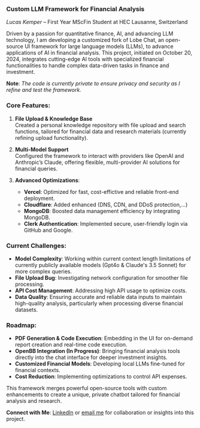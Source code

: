 ### **Custom LLM Framework for Financial Analysis**

*Lucas Kemper* – First Year MScFin Student at HEC Lausanne, Switzerland

Driven by a passion for quantitative finance, AI, and advancing LLM technology, I am developing a customized fork of Lobe Chat, an open-source UI framework for large language models (LLMs), to advance applications of AI in financial analysis. This project, initiated on October 20, 2024, integrates cutting-edge AI tools with specialized financial functionalities to handle complex data-driven tasks in finance and investment.

**Note**: *The code is currently private to ensure privacy and security as I refine and test the framework.*

### **Core Features**:
1. **File Upload & Knowledge Base**  
   Created a personal knowledge repository with file upload and search functions, tailored for financial data and research materials (currently refining upload functionality).
   
2. **Multi-Model Support**  
   Configured the framework to interact with providers like OpenAI and Anthropic’s Claude, offering flexible, multi-provider AI solutions for financial queries.

3. **Advanced Optimizations**:
   - **Vercel**: Optimized for fast, cost-effictive and reliable front-end deployment.
   - **Cloudflare**: Added enhanced (DNS, CDN, and DDoS protection,...)
   - **MongoDB**: Boosted data management efficiency by integrating MongoDB.
   - **Clerk Authentication**: Implemented secure, user-friendly login via GitHub and Google.

### **Current Challenges**:
- **Model Complexity**: Working within current context length limitations of currently publicly available models (Gpt4o & Claude's 3.5 Sonnet) for more complex queries.
- **File Upload Bug**: Investigating network configuration for smoother file processing.
- **API Cost Management**: Addressing high API usage to optimize costs.
- **Data Quality**: Ensuring accurate and reliable data inputs to maintain high-quality analysis, particularly when processing diverse financial datasets.



### **Roadmap**:
- **PDF Generation & Code Execution**: Embedding in the UI for on-demand report creation and real-time code execution.
- **OpenBB Integration (In Progress)**: Bringing financial analysis tools directly into the chat interface for deeper investment insights.
- **Customized Financial Models**: Developing local LLMs fine-tuned for financial contexts.
- **Cost Reduction**: Implementing optimizations to control API expenses.

This framework merges powerful open-source tools with custom enhancements to create a unique, private chatbot tailored for financial analysis and research.

**Connect with Me**: [LinkedIn](https://rebrand.ly/2ods4c7) or [email me](mailto:lucas.kemper@unil.ch) for collaboration or insights into this project.
